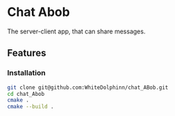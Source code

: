 # Chat Abob

The server-client app, that can share messages.

## Features

### Installation

```bash
git clone git@github.com:WhiteDolphinn/chat_ABob.git
cd chat_Abob
cmake .
cmake --build .
```

